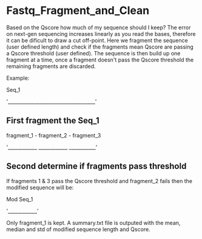 # Fastq_Fragment_and_Clean
Based on the Qscore how much of my sequence should I keep? The error on next-gen sequencing increases linearly as you read the bases,
therefore it can be dificult to draw a cut off-point. Here we fragment the sequence (user defined length) and check if the fragments mean Qscore
are passing a Qscore threshold (user defined). The sequence is then build up one fragment at a time, once a fragment doesn't pass
the Qscore threshold the remaining fragments are discarded. 

Example:

Seq_1

'____________________________________'


## First fragment the Seq_1


fragment_1 - fragment_2 - fragment_3

'____________ ____________ ___________'

## Second determine if fragments pass threshold
If fragments 1 & 3 pass the Qscore threshold and fragment_2 fails then the modified sequence will be:


Mod Seq_1

'____________'

Only fragment_1 is kept. A summary.txt file is outputed with the mean, median and std of modified sequence length and Qscore.
